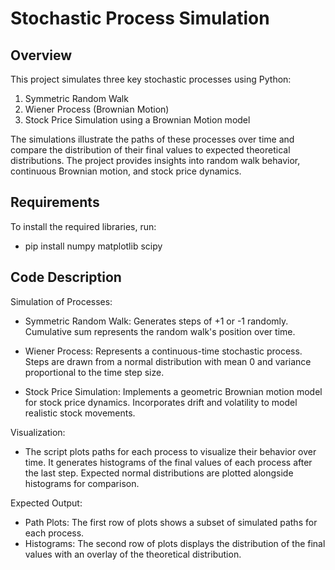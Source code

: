 # Stochastic Process Simulation

## Overview
This project simulates three key stochastic processes using Python:
1. Symmetric Random Walk
2. Wiener Process (Brownian Motion)
3. Stock Price Simulation using a Brownian Motion model

The simulations illustrate the paths of these processes over time and compare the distribution of their final values to expected theoretical distributions. The project provides insights into random walk behavior, continuous Brownian motion, and stock price dynamics.

## Requirements
To install the required libraries, run:
- pip install numpy matplotlib scipy

## Code Description
Simulation of Processes:

- Symmetric Random Walk: Generates steps of +1 or -1 randomly. Cumulative sum represents the random walk's position over time.

- Wiener Process: Represents a continuous-time stochastic process. Steps are drawn from a normal distribution with mean 0 and variance proportional to the time step size.

- Stock Price Simulation: Implements a geometric Brownian motion model for stock price dynamics. Incorporates drift and volatility to model realistic stock movements.

Visualization:

- The script plots paths for each process to visualize their behavior over time.
It generates histograms of the final values of each process after the last step.
Expected normal distributions are plotted alongside histograms for comparison.

Expected Output:

- Path Plots: The first row of plots shows a subset of simulated paths for each process.
- Histograms: The second row of plots displays the distribution of the final values with an overlay of the theoretical distribution.